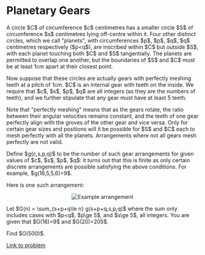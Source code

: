 # Planetary Gears

<p>A circle $C$ of circumference $c$ centimetres has a smaller circle $S$ of circumference $s$ centimetres lying off-centre within it. Four other distinct circles, which we call "planets", with circumferences $p$, $p$, $q$, $q$ centimetres respectively ($p&lt;q$), are inscribed within $C$ but outside $S$, with each planet touching both $C$ and $S$ tangentially. The planets are permitted to overlap one another, but the boundaries of $S$ and $C$ must be at least 1cm apart at their closest point.</p>

<p>Now suppose that these circles are actually gears with perfectly meshing teeth at a pitch of 1cm. $C$ is an internal gear with teeth on the inside. We require that $c$, $s$, $p$, $q$ are all integers (as they are the numbers of teeth), and we further stipulate that any gear must have at least 5 teeth.</p>

<p>Note that "perfectly meshing" means that as the gears rotate, the ratio between their angular velocities remains constant, and the teeth of one gear perfectly align with the groves of the other gear and vice versa. Only for certain gear sizes and positions will it be possible for $S$ and $C$ each to mesh perfectly with all the planets. Arrangements where not all gears mesh perfectly are not valid.</p>

<p>Define $g(c,s,p,q)$ to be the number of such gear arrangements for given values of $c$, $s$, $p$, $q$: it turns out that this is finite as only certain discrete arrangements are possible satisfying the above conditions. For example, $g(16,5,5,6)=9$.</p>

<p>Here is one such arrangement:</p>
<div align="center"><img src="project/images/p620_planetary_gears.png" alt="Example arrangement" /></div>

<p>Let $G(n) = \sum_{s+p+q\le n} g(s+p+q,s,p,q)$ where the sum only includes cases with $p&lt;q$, $p\ge 5$, and $s\ge 5$, all integers. You are given that $G(16)=9$ and $G(20)=205$.</p>

<p>Find $G(500)$.</p>


[Link to problem](https://projecteuler.net/problem=620)
